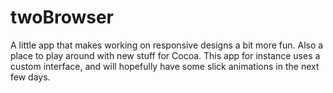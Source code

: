 twoBrowser
==========

A little app that makes working on responsive designs a bit more fun. Also a place to play around with new stuff for Cocoa. This app for instance uses a custom interface, and will hopefully have some slick animations in the next few days.
